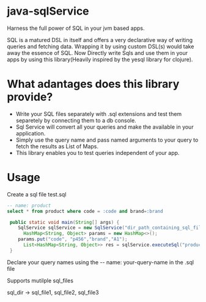 # java-sqlService
Harness the full power of SQL in your jvm based apps.

SQL is a matured DSL in itself and offers a very declarative way of writing queries and fetching data. Wrapping it by using custom DSL(s) would take away the essence of SQL. Now Directly write Sqls and use them in your apps by using this library(Heavily inspired by the yesql library for clojure).

# What adantages does this library provide?
* Write your SQL files separately with .sql extensions and test them separetely by connecting them to a db console.
* Sql Service will convert all your queries and make the available in your application.
* Simply use the query name and pass named arguments to your query to fetch the results as List of Maps.
* This library enables you to test queries independent of your app.

# Usage
Create a sql file test.sql
``` sql
-- name: product
select * from product where code = :code and brand=:brand
```
```java
 public static void main(String[] args) {
    SqlService sqlService = new SqlService("dir_path_containing_sql_files") 
	  HashMap<String, Object> params = new HashMap<>();
    params.put("code", "p456","brand","A1");
	  List<HashMap<String, Object>> res = sqlService.executeSql("product",params);
 }
```
Declare your query names using the -- name: your-query-name in the .sql file

Supports mutilple sql_files

sql_dir -> sql_file1,
           sql_file2,
           sql_file3




